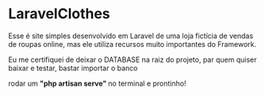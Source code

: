 # LaravelClothes
Esse é site simples desenvolvido em Laravel de uma loja fictícia de vendas de roupas online, mas ele utiliza recursos muito importantes do Framework.

Eu me certifiquei de deixar o DATABASE na raiz do  projeto, par quem quiser baixar e testar, bastar importar o banco <br>

rodar um <strong> "php artisan serve" </strong> no terminal e prontinho! 
